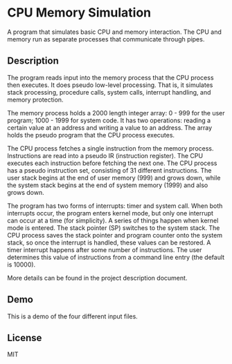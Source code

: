 # CPU Memory Simulation

A program that simulates basic CPU and memory interaction. The CPU and memory run as separate processes that communicate through pipes.

## Description

The program reads input into the memory process that the CPU process then executes. It does pseudo low-level processing. That is, it simulates stack processing, procedure calls, system calls, interrupt handling, and memory protection.

The memory process holds a 2000 length integer array: 0 - 999 for the user program; 1000 - 1999 for system code. It has two operations: reading a certain value at an address and writing a value to an address. The array holds the pseudo program that the CPU process executes.

The CPU process fetches a single instruction from the memory process. Instructions are read into a pseudo IR (instruction register). The CPU executes each instruction before fetching the next one. The CPU process has a pseudo instruction set, consisting of 31 different instructions. The user stack begins at the end of user memory (999) and grows down, while the system stack begins at the end of system memory (1999) and also grows down.

The program has two forms of interrupts: timer and system call. When both interrupts occur, the program enters kernel mode, but only one interrupt can occur at a time (for simplicity). A series of things happen when kernel mode is entered. The stack pointer (SP) switches to the system stack. The CPU process saves the stack pointer and program counter onto the system stack, so once the interrupt is handled, these values can be restored. A timer interrupt happens after some number of instructions. The user determines this value of instructions from a command line entry (the default is 10000).

More details can be found in the project description document.

## Demo

This is a demo of the four different input files.



## License

MIT